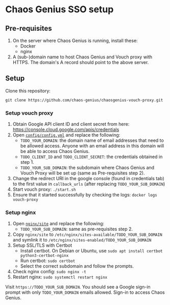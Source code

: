 # Chaos Genius SSO setup

## Pre-requisites

1. On the server where Chaos Genius is running, install these:
    - Docker
    - nginx
1. A (sub-)domain name to host Chaos Genius and Vouch proxy with HTTPS. The domain's A record should point to the above server.

## Setup

Clone this repository:
```
git clone https://github.com/chaos-genius/chaosgenius-vouch-proxy.git
```

### Setup vouch proxy

1. Obtain Google API client ID and client secret from here: https://console.cloud.google.com/apis/credentials
1. Open [`config/config.yml`](config/config.yml) and replace the following:
    - `TODO_YOUR_DOMAIN`: the domain name of email addresses that need to be allowed access. Anyone with an email address in this domain will be able to access Chaos Genius.
    - `TODO_CLIENT_ID` and `TODO_CLIENT_SECRET`: the credentials obtained in step 1.
    - `TODO_YOUR_SUB_DOMAIN`: the subdomain where Chaos Genius and Vouch Proxy will be set up (same as Pre-requisites step 2).
1. Change the redirect URI in the google console (found in credentials tab) to the first value in `callback_urls` (after replacing `TODO_YOUR_SUB_DOMAIN`)
1. Start vouch proxy: `./start.sh`
1. Ensure that it started successfully by checking the logs: `docker logs vouch-proxy`

### Setup nginx

1. Open [`nginx/site`](nginx/site) and replace the following:
    - `TODO_YOUR_SUB_DOMAIN`: same as pre-requisites step 2.
1. Copy `nginx/site` to `/etc/nginx/sites-available/TODO_YOUR_SUB_DOMAIN` and symlink it to `/etc/nginx/sites-enabled/TODO_YOUR_SUB_DOMAIN`
1. Setup SSL/TLS with Certbot
    - Install certbot. On Debian or Ubuntu, use `sudo apt install certbot python3-certbot-nginx`
    - Run certbot: `sudo certbot`
    - Select the correct subdomain and follow the prompts.
1. Check nginx config: `sudo nginx -t`
1. Restart nginx: `sudo systemctl restart nginx`

Visit `https://TODO_YOUR_SUB_DOMAIN`. You should see a Google sign-in prompt with only `TODO_YOUR_DOMAIN` emails allowed. Sign-in to access Chaos Genius.
